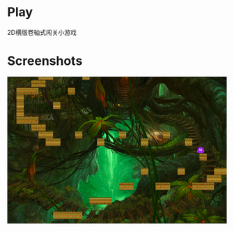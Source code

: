 # Play
2D横版卷轴式闯关小游戏
# Screenshots
![forest](https://github.com/Zhniing/Play/blob/master/screenshots/forest.png)
